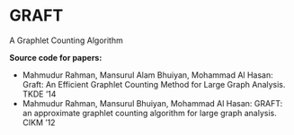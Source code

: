 # GRAFT
A Graphlet Counting Algorithm

**Source code for papers:**
- Mahmudur Rahman, Mansurul Alam Bhuiyan, Mohammad Al Hasan: Graft: An Efficient Graphlet Counting Method for Large Graph Analysis. TKDE ’14
- Mahmudur Rahman, Mansurul Bhuiyan, Mohammad Al Hasan: GRAFT: an approximate graphlet counting algorithm for large graph analysis. CIKM ’12
